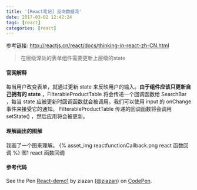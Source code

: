 ```yaml
---
title: '[React笔记] 反向数据流'
date: 2017-03-02 12:42:24
tags: [react]
categories: [react]
---
```


参考链接: http://reactjs.cn/react/docs/thinking-in-react-zh-CN.html
> 在层级深处的表单组件需要更新上层级的state

<!--more-->
#### 官网解释
每当用户改变表单，就通过更新 state 来反映用户的输入。**由于组件应该只更新自己拥有的 state** ，FilterableProductTable 将会传递一个回调函数给 SearchBar ，每当 state 应被更新时回调函数就会被调用。我们可以使用 input 的 onChange 事件来接受它的通知。 FilterableProductTable 传递的回调函数将会调用 setState() ，然后应用将会被更新。

#### 理解画出的图解
我画了一个图来理解。
{% asset_img reactfunctionCallback.png react 函数回调 %}
图1  react 函数回调

#### 参考代码
<p data-height="265" data-theme-id="0" data-slug-hash="yMYwXm" data-default-tab="js" data-user="ziazan" data-embed-version="2" data-pen-title="React-demo1" class="codepen">See the Pen <a href="http://codepen.io/ziazan/pen/yMYwXm/">React-demo1</a> by ziazan (<a href="http://codepen.io/ziazan">@ziazan</a>) on <a href="http://codepen.io">CodePen</a>.</p>
<script async src="https://production-assets.codepen.io/assets/embed/ei.js"></script>


